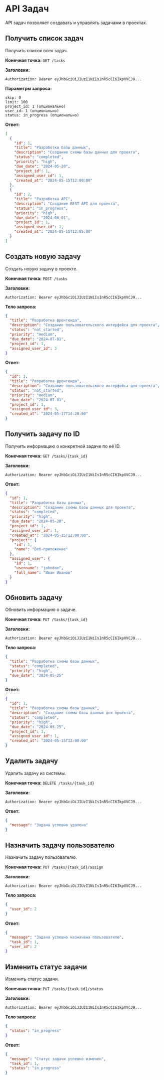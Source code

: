 # API Задач

API задач позволяет создавать и управлять задачами в проектах.

## Получить список задач

Получить список всех задач.

**Конечная точка:** `GET /tasks`

**Заголовки:**

```
Authorization: Bearer eyJhbGciOiJIUzI1NiIsInR5cCI6IkpXVCJ9...
```

**Параметры запроса:**

```
skip: 0
limit: 100
project_id: 1 (опционально)
user_id: 1 (опционально)
status: in_progress (опционально)
```

**Ответ:**

```json
[
  {
    "id": 1,
    "title": "Разработка базы данных",
    "description": "Создание схемы базы данных для проекта",
    "status": "completed",
    "priority": "high",
    "due_date": "2024-05-20",
    "project_id": 1,
    "assigned_user_id": 1,
    "created_at": "2024-05-15T12:00:00"
  },
  {
    "id": 2,
    "title": "Разработка API",
    "description": "Создание REST API для проекта",
    "status": "in_progress",
    "priority": "high",
    "due_date": "2024-06-01",
    "project_id": 1,
    "assigned_user_id": 1,
    "created_at": "2024-05-15T12:05:00"
  }
]
```

## Создать новую задачу

Создать новую задачу в проекте.

**Конечная точка:** `POST /tasks`

**Заголовки:**

```
Authorization: Bearer eyJhbGciOiJIUzI1NiIsInR5cCI6IkpXVCJ9...
```

**Тело запроса:**

```json
{
  "title": "Разработка фронтенда",
  "description": "Создание пользовательского интерфейса для проекта",
  "status": "not_started",
  "priority": "medium",
  "due_date": "2024-07-01",
  "project_id": 1,
  "assigned_user_id": 3
}
```

**Ответ:**

```json
{
  "id": 3,
  "title": "Разработка фронтенда",
  "description": "Создание пользовательского интерфейса для проекта",
  "status": "not_started",
  "priority": "medium",
  "due_date": "2024-07-01",
  "project_id": 1,
  "assigned_user_id": 3,
  "created_at": "2024-05-17T14:20:00"
}
```

## Получить задачу по ID

Получить информацию о конкретной задаче по её ID.

**Конечная точка:** `GET /tasks/{task_id}`

**Заголовки:**

```
Authorization: Bearer eyJhbGciOiJIUzI1NiIsInR5cCI6IkpXVCJ9...
```

**Ответ:**

```json
{
  "id": 1,
  "title": "Разработка базы данных",
  "description": "Создание схемы базы данных для проекта",
  "status": "completed",
  "priority": "high",
  "due_date": "2024-05-20",
  "project_id": 1,
  "assigned_user_id": 1,
  "created_at": "2024-05-15T12:00:00",
  "project": {
    "id": 1,
    "name": "Веб-приложение"
  },
  "assigned_user": {
    "id": 1,
    "username": "johndoe",
    "full_name": "Иван Иванов"
  }
}
```

## Обновить задачу

Обновить информацию о задаче.

**Конечная точка:** `PUT /tasks/{task_id}`

**Заголовки:**

```
Authorization: Bearer eyJhbGciOiJIUzI1NiIsInR5cCI6IkpXVCJ9...
```

**Тело запроса:**

```json
{
  "title": "Разработка схемы базы данных",
  "status": "completed",
  "priority": "high",
  "due_date": "2024-05-25"
}
```

**Ответ:**

```json
{
  "id": 1,
  "title": "Разработка схемы базы данных",
  "description": "Создание схемы базы данных для проекта",
  "status": "completed",
  "priority": "high",
  "due_date": "2024-05-25",
  "project_id": 1,
  "assigned_user_id": 1,
  "created_at": "2024-05-15T12:00:00"
}
```

## Удалить задачу

Удалить задачу из системы.

**Конечная точка:** `DELETE /tasks/{task_id}`

**Заголовки:**

```
Authorization: Bearer eyJhbGciOiJIUzI1NiIsInR5cCI6IkpXVCJ9...
```

**Ответ:**

```json
{
  "message": "Задача успешно удалена"
}
```

## Назначить задачу пользователю

Назначить задачу пользователю.

**Конечная точка:** `PUT /tasks/{task_id}/assign`

**Заголовки:**

```
Authorization: Bearer eyJhbGciOiJIUzI1NiIsInR5cCI6IkpXVCJ9...
```

**Тело запроса:**

```json
{
  "user_id": 2
}
```

**Ответ:**

```json
{
  "message": "Задача успешно назначена пользователю",
  "task_id": 1,
  "user_id": 2
}
```

## Изменить статус задачи

Изменить статус задачи.

**Конечная точка:** `PUT /tasks/{task_id}/status`

**Заголовки:**

```
Authorization: Bearer eyJhbGciOiJIUzI1NiIsInR5cCI6IkpXVCJ9...
```

**Тело запроса:**

```json
{
  "status": "in_progress"
}
```

**Ответ:**

```json
{
  "message": "Статус задачи успешно изменен",
  "task_id": 1,
  "status": "in_progress"
}
```